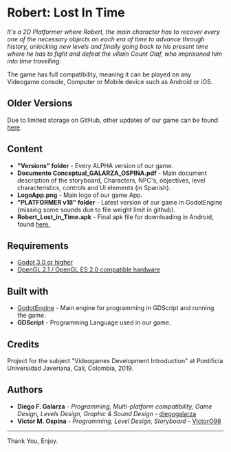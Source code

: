 # Robert: Lost In Time

_It's a 2D Platformer where Robert, the main character has to recover every one of the necessary objects on each era of time to advance through history, unlocking new levels and finally going back to his present time where he has to fight and defeat the villain Count Olaf, who imprisoned him into time travelling._

The game has full compatibility, meaning it can be played on any Videogame console, Computer or Mobile device such as Android or iOS.

## Older Versions
Due to limited storage on GitHub, other updates of our game can be found [here](https://drive.google.com/drive/folders/18zktKratFu6x7T2aTA9j8b_zox_jgxrG?usp=sharing).

## Content
* **"Versions" folder** - Every ALPHA version of our game.
* **Documento Conceptual_GALARZA_OSPINA.pdf** - Main document description of the storyboard, Characters, NPC's, objectives, level characteristics, controls and UI elements (in Spanish).
* **LogoApp.png** - Main logo of our game App.
* **"PLATFORMER v18" folder** - Latest version of our game in GodotEngine (missing some sounds due to file weight limit in github).
* **Robert_Lost_in_Time.apk** - Final apk file for downloading in Android, found [here.](https://drive.google.com/file/d/1zIS1WNBHe30UgkiB0WVUHfwMaVxi_lz6/view?usp=sharing)
## Requirements
* [Godot 3.0 or higher](https://godotengine.org/download/windows)
* [OpenGL 2.1 / OpenGL ES 2.0 compatible hardware](https://www.opengl.org/)

## Built with
* [GodotEngine](https://godotengine.org/download/) - Main engine for programming in GDScript and running the game.
* **GDScript** - Programming Language used in our game.

## Credits
Project for the subject "Videogames Development Introduction" at Pontificia Universidad Javeriana, Cali, Colombia, 2019.

## Authors
* **Diego F. Galarza** - *Programming, Multi-platform compatibility, Game Design, Levels Design, Graphic & Sound Design* - [diegogalarza](https://github.com/diegogalarza)
* **Victor M. Ospina** - *Programming, Level Design, Storyboard* - [VictorO98](https://github.com/VictorO98)

---
Thank You, Enjoy.
